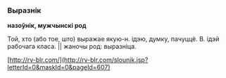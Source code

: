### Выразнік
**назоўнік, мужчынскі род**

Той, хто (або тое, што) выражае якую-н. ідэю, думку, пачуццё. В. ідэй рабочага класа. || жаночы род: выразніца.

<a rel="author">[http://rv-blr.com/](http://rv-blr.com/slounik.jsp?letterId=0&maskId=0&pageId=607)</a>
